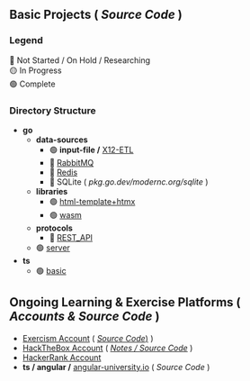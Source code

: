 ## Basic Projects ( _Source Code_ )
### Legend <!--🟠🔵-->
🔴 Not Started / On Hold / Researching  
🟡 In Progress  
🟢 Complete

### Directory Structure
* **go**
  * **data-sources**
    * 🟢 **input-file /** [X12-ETL](https://github.com/nomadicGopher/Sandbox/tree/main/go/data-sources/input-file/X12-ETL)
    * 🔴 [RabbitMQ](https://github.com/nomadicGopher/Sandbox/tree/main/go/data-sources/RabbitMQ)
    * 🔴 [Redis](https://github.com/nomadicGopher/Sandbox/tree/main/go/data-sources/Redis)
    * 🔴 SQLite ( _pkg.go.dev/modernc.org/sqlite_ )
  * **libraries**
    * 🟢 [html-template+htmx](https://github.com/nomadicGopher/Sandbox/tree/main/go/libraries/html-template%2Bhtmx)
    * 🟢 [wasm](https://github.com/nomadicGopher/Sandbox/tree/main/go/libraries/wasm)
  * **protocols**
      * 🔴 [REST_API](https://github.com/nomadicGopher/Sandbox/tree/main/go/protocols/REST_API)
  * 🟢 [server](https://github.com/nomadicGopher/Sandbox/tree/main/go/server)
* **ts**
  * 🟢 [basic](https://github.com/nomadicGopher/Sandbox/tree/main/ts/basic)

## Ongoing Learning & Exercise Platforms ( _Accounts & Source Code_ )
* [Exercism Account](https://github.com/nomadicGopher/Sandbox/tree/main/Exercism) ( [_Source Code_)](https://github.com/nomadicGopher/Sandbox/tree/main/Exercism) )
* [HackTheBox Account](https://github.com/nomadicGopher/Sandbox/tree/main/HackTheBox) ( [_Notes / Source Code_](https://github.com/nomadicGopher/Sandbox/tree/main/HackTheBox) )
* [HackerRank Account](https://hackerrank.com/profile/nomadicGopher)
* **ts / angular /** [angular-university.io](https://github.com/nomadicGopher/Sandbox/tree/main/ts/angular/angular-university.io) ( _Source Code_ )

